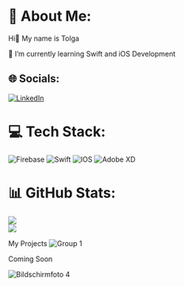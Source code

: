 # 💫 About Me:

Hi👋 My name is Tolga 

🌱 I’m currently learning Swift and iOS Development<br>


## 🌐 Socials:
[![LinkedIn](https://img.shields.io/badge/LinkedIn-%230077B5.svg?logo=linkedin&logoColor=white)](https://linkedin.com/in//tolga-sarikaya-4b9031254/) 

# 💻 Tech Stack:
![Firebase](https://img.shields.io/badge/firebase-%23039BE5.svg?style=flat&logo=firebase) ![Swift](https://img.shields.io/badge/swift-F54A2A?style=flat&logo=swift&logoColor=white) ![IOS](https://img.shields.io/badge/IOS-%2320232a.svg?style=flat&logo=apple&logoColor=white) ![Adobe XD](https://img.shields.io/badge/Adobe%20XD-470137?style=flat&logo=Adobe%20XD&logoColor=#FF61F6)


# 📊 GitHub Stats:

![](https://github-readme-streak-stats.herokuapp.com/?user=TolgaSarikayaa&theme=dark&hide_border=false)<br/>
![](https://github-readme-stats.vercel.app/api/top-langs/?username=TolgaSarikayaa&theme=dark&hide_border=false&include_all_commits=false&count_private=true&layout=compact)



My Projects
![Group 1](https://github.com/Veniox/Veniox/assets/113526329/ce245fab-3961-4c7c-80b3-15aa8021c1ae)

Coming Soon

![Bildschirmfoto 4](https://github.com/Veniox/Veniox/assets/113526329/71ebbf15-b80e-46de-8c60-086dd973df7f)
